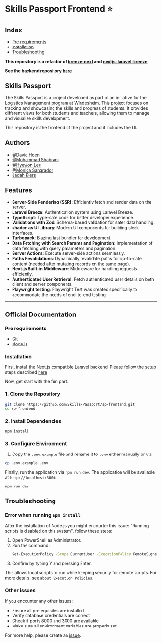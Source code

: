 # Skills Passport Frontend ⭐

## Index
- [Pre requirements](#pre-requirements)
- [Installation](#installation)
- [Troubleshooting](#troubleshooting)

**This repository is a refactor of [breeze-next](https://github.com/laravel/breeze-next) and [nextjs-laravel-breeze](https://github.com/carlos-talavera/nextjs-laravel-breeze)**

**See the backend repository [here](https://github.com/Skills-Passport/sp-backend)**

## Skills Passport

The Skills Passport is a project developed as part of an initiative for the Logistics Management program at Windesheim. This project focuses on tracking and showcasing the skills and progress of students. It provides different views for both students and teachers, allowing them to manage and visualize skills development.

This repository is the frontend of the project and it includes the UI.

## Authors

- [@David Hoen](https://github.com/davidhoen)
- [@Mohammad Shabrani](https://www.github.com/Mohmmadshabrani)
- [@Hyewon Lee](https://github.com/ehye1)
- [@Monica Sangrador](https://github.com/MonicaSangrador)
- [Jadah Kiers](https://github.com/J9090)

## Features

- **Server-Side Rendering (SSR)**: Efficiently fetch and render data on the server.
- **Laravel Breeze**: Authentication system using Laravel Breeze.
- **TypeScript**: Type-safe code for better developer experience.
- **Validations with Zod**: Schema-based validation for safer data handling.
- **shadcn as UI Library**: Modern UI components for building sleek interfaces.
- **Turbopack**: Blazing fast bundler for development.
- **Data Fetching with Search Params and Pagination**: Implementation of data fetching with query parameters and pagination.
- **Server Actions**: Execute server-side actions seamlessly.
- **Paths Revalidations**: Dynamically revalidate paths for up-to-date content (needed after mutating records on the same page).
- **Next.js Built-in Middleware**: Middleware for handling requests efficiently.
- **Authenticated User Retrieval**: Fetch authenticated user details on both client and server components.
- **Playwright testing**: Playwright Test was created specifically to accommodate the needs of end-to-end testing 

---

## Official Documentation

### Pre requirements

- [Git](https://github.com/git-guides/install-git)
- [Node.js](https://nodejs.org/en/download/package-manager)

### Installation

First, install the Next.js compatible Laravel backend. Please follow the setup steps described [here](https://github.com/Skills-Passport/sp-backend)

Now, get start with the fun part. 
### 1. Clone the Repository

```bash
git clone https://github.com/Skills-Passport/sp-frontend.git
cd sp-frontend
```

### 2. Install Dependencies
```bash
npm install
```

### 3. Configure Environment

1. Copy the `.env.example` file and rename it to `.env` either manually or via

```bash
cp .env.example .env
```
Finally, run the application via `npm run dev`. The application will be available at `http://localhost:3000`:
```
npm run dev
```
## Troubleshooting

### Error when running `npm install`
After the installation of Node.js you might encourter this issue:
"Running scripts is disabled on this system", follow these steps:

1. Open PowerShell as Administrator.
2. Run the command:
    ```bash
    Set-ExecutionPolicy -Scope CurrentUser -ExecutionPolicy RemoteSigned
    ```
3. Confirm by typing Y and pressing Enter.

This allows local scripts to run while keeping security for remote scripts. For more details, see [`about_Execution_Policies`](https://learn.microsoft.com/nl-nl/powershell/module/microsoft.powershell.core/about/about_execution_policies?view=powershell-7.4).

### Other issues
If you encounter any other issues:
- Ensure all prerequisites are installed
- Verify database credentials are correct
- Check if ports 8000 and 3000 are available
- Make sure all environment variables are properly set

For more help, please create an [issue](https://github.com/Skills-Passport/sp-frontend/issues). 


